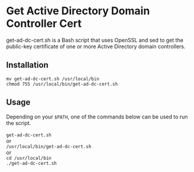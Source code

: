 # Get Active Directory Domain Controller Cert

get-ad-dc-cert.sh is a Bash script that uses OpenSSL and sed to get the public-key certificate of one or more Active Directory domain controllers.

## Installation
```mv get-ad-dc-cert.sh /usr/local/bin```
<br/>```chmod 755 /usr/local/bin/get-ad-dc-cert.sh```

## Usage
Depending on your ```$PATH```, one of the commands below can be used to run the script.<br/><br/>
```get-ad-dc-cert.sh```<br/>
or<br/>
```/usr/local/bin/get-ad-dc-cert.sh```<br/>
or<br/>
```cd /usr/local/bin```<br/>
```./get-ad-dc-cert.sh```



